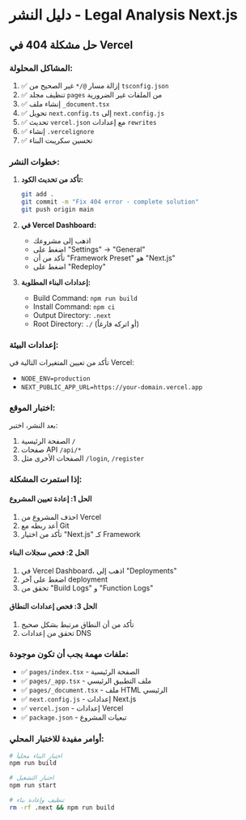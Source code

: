 # دليل النشر - Legal Analysis Next.js

## حل مشكلة 404 في Vercel

### المشاكل المحلولة:

1. ✅ إزالة مسار `@/*` غير الصحيح من `tsconfig.json`
2. ✅ تنظيف مجلد `pages` من الملفات غير الضرورية
3. ✅ إنشاء ملف `_document.tsx`
4. ✅ تحويل `next.config.ts` إلى `next.config.js`
5. ✅ تحديث `vercel.json` مع إعدادات `rewrites`
6. ✅ إنشاء `.vercelignore`
7. ✅ تحسين سكريبت البناء

### خطوات النشر:

1. **تأكد من تحديث الكود:**
   ```bash
   git add .
   git commit -m "Fix 404 error - complete solution"
   git push origin main
   ```

2. **في Vercel Dashboard:**
   - اذهب إلى مشروعك
   - اضغط على "Settings" → "General"
   - تأكد من أن "Framework Preset" هو "Next.js"
   - اضغط على "Redeploy"

3. **إعدادات البناء المطلوبة:**
   - Build Command: `npm run build`
   - Install Command: `npm ci`
   - Output Directory: `.next`
   - Root Directory: `./` (أو اتركه فارغاً)

### إعدادات البيئة:

تأكد من تعيين المتغيرات التالية في Vercel:
- `NODE_ENV=production`
- `NEXT_PUBLIC_APP_URL=https://your-domain.vercel.app`

### اختبار الموقع:

بعد النشر، اختبر:
1. الصفحة الرئيسية `/`
2. صفحات API `/api/*`
3. الصفحات الأخرى مثل `/login`, `/register`

### إذا استمرت المشكلة:

#### الحل 1: إعادة تعيين المشروع
1. احذف المشروع من Vercel
2. أعد ربطه مع Git
3. تأكد من اختيار "Next.js" كـ Framework

#### الحل 2: فحص سجلات البناء
1. في Vercel Dashboard، اذهب إلى "Deployments"
2. اضغط على آخر deployment
3. تحقق من "Build Logs" و "Function Logs"

#### الحل 3: فحص إعدادات النطاق
1. تأكد من أن النطاق مرتبط بشكل صحيح
2. تحقق من إعدادات DNS

### ملفات مهمة يجب أن تكون موجودة:

- ✅ `pages/index.tsx` - الصفحة الرئيسية
- ✅ `pages/_app.tsx` - ملف التطبيق الرئيسي
- ✅ `pages/_document.tsx` - ملف HTML الرئيسي
- ✅ `next.config.js` - إعدادات Next.js
- ✅ `vercel.json` - إعدادات Vercel
- ✅ `package.json` - تبعيات المشروع

### أوامر مفيدة للاختبار المحلي:

```bash
# اختبار البناء محلياً
npm run build

# اختبار التشغيل
npm run start

# تنظيف وإعادة بناء
rm -rf .next && npm run build
``` 